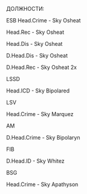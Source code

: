 ДОЛЖНОСТИ:

ESB
Head.Crime - Sky Osheat

Head.Rec - Sky Osheat

Head.Dis - Sky Osheat

D.Head.Dis - Sky Osheat

D.Head.Rec - Sky Osheat 2x

LSSD

Head.ICD - Sky Bipolared

LSV 

Head.Crime - Sky Marquez

AM

D.Head.Crime - Sky Bipolaryn

FIB

D.Head.ID - Sky Whitez

BSG

Head.Crime - Sky Apathyson
